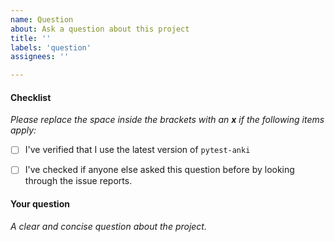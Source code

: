 ```yaml
---
name: Question
about: Ask a question about this project
title: ''
labels: 'question'
assignees: ''

---
```


#### Checklist

*Please replace the space inside the brackets with an **x** if the following items apply:*

 - [ ] I've verified that I use the latest version of `pytest-anki`
 - [ ] I've checked if anyone else asked this question before by looking through the issue reports.


#### Your question

*A clear and concise question about the project.*
